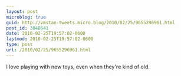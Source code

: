 ```yaml
---
layout: post
microblog: true
guid: http://vmstan-tweets.micro.blog/2010/02/25/9655296961.html
post_id: 3048641
date: 2010-02-25T19:57:02-0600
lastmod: 2010-02-25T19:57:02-0600
type: post
url: /2010/02/25/9655296961.html
---
```

I love playing with new toys, even when they're kind of old.
